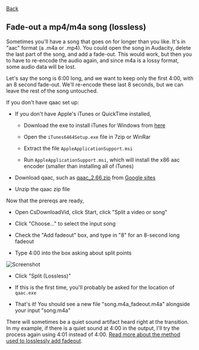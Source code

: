 [Back](../README.md)

## Fade-out a mp4/m4a song (lossless)

Sometimes you'll have a song that goes on for longer than you like. It's in "aac" format (a .m4a or .mp4). You could open the song in Audacity, delete the last part of the song, and add a fade-out. This would work, but then you to have to re-encode the audio again, and since m4a is a lossy format, some audio data will be lost.

Let's say the song is 6:00 long, and we want to keep only the first 4:00, with an 8 second fade-out. We'll re-encode these last 8 seconds, but we can leave the rest of the song untouched.

If you don't have qaac set up:

* If you don't have Apple's iTunes or QuickTime installed,

    * Download the exe to install iTunes for Windows from [here](https://support.apple.com/kb/DL1615?locale=en_US)
    
    * Open the `iTunes6464Setup.exe` file in 7zip or WinRar
    
    * Extract the file `AppleApplicationSupport.msi`
    
    * Run `AppleApplicationSupport.msi`, which will install the x86 aac encoder (smaller than installing all of iTunes)

* Download qaac, such as [qaac_2.66.zip](https://sites.google.com/site/qaacpage/cabinet/qaac_2.66.zip?attredirects=0&d=1) from [Google sites](https://sites.google.com/site/qaacpage/cabinet)

* Unzip the qaac zip file

Now that the prereqs are ready,

* Open CsDownloadVid, click Start, click "Split a video or song"

* Click "Choose..." to select the input song

* Check the "Add fadeout" box, and type in "8" for an 8-second long fadeout

* Type 4:00 into the box asking about split points

![Screenshot](https://raw.githubusercontent.com/downpoured/labs_youthful_projects/master/csdownloadvid/doc/addfadeout.png)

* Click "Split (Lossless)"

* If this is the first time, you'll probably be asked for the location of `qaac.exe`

* That's it! You should see a new file "song.m4a_fadeout.m4a" alongside your input "song.m4a"

There will sometimes be a quiet sound artifact heard right at the transition. In my example, if there is a quiet sound at 4:00 in the output, I'll try the process again using 4:01 instead of 4:00. [Read more about the method used to losslessly add fadeout](addfadeout_theory.md).

